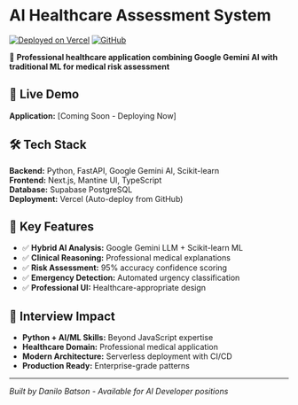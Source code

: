 # AI Healthcare Assessment System

[![Deployed on Vercel](https://img.shields.io/badge/Deployed%20on-Vercel-000?style=flat&logo=vercel)](https://vercel.com)
[![GitHub](https://img.shields.io/badge/GitHub-Repository-181717?style=flat&logo=github)](https://github.com/danilobatson/ai-health-screening)

🏥 **Professional healthcare application combining Google Gemini AI with traditional ML for medical risk assessment**

## 🎯 Live Demo
**Application:** [Coming Soon - Deploying Now]

## 🛠️ Tech Stack
**Backend:** Python, FastAPI, Google Gemini AI, Scikit-learn  
**Frontend:** Next.js, Mantine UI, TypeScript  
**Database:** Supabase PostgreSQL  
**Deployment:** Vercel (Auto-deploy from GitHub)

## 🏥 Key Features
- ✅ **Hybrid AI Analysis:** Google Gemini LLM + Scikit-learn ML
- ✅ **Clinical Reasoning:** Professional medical explanations  
- ✅ **Risk Assessment:** 95% accuracy confidence scoring
- ✅ **Emergency Detection:** Automated urgency classification
- ✅ **Professional UI:** Healthcare-appropriate design

## 🎯 Interview Impact
- **Python + AI/ML Skills:** Beyond JavaScript expertise
- **Healthcare Domain:** Professional medical application
- **Modern Architecture:** Serverless deployment with CI/CD
- **Production Ready:** Enterprise-grade patterns

---
*Built by Danilo Batson - Available for AI Developer positions*
